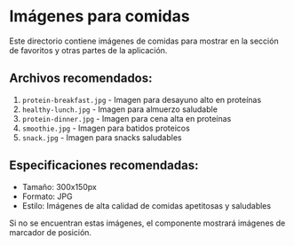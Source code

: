 # Imágenes para comidas

Este directorio contiene imágenes de comidas para mostrar en la sección de favoritos y otras partes de la aplicación.

## Archivos recomendados:

1. `protein-breakfast.jpg` - Imagen para desayuno alto en proteínas
2. `healthy-lunch.jpg` - Imagen para almuerzo saludable
3. `protein-dinner.jpg` - Imagen para cena alta en proteínas
4. `smoothie.jpg` - Imagen para batidos proteicos
5. `snack.jpg` - Imagen para snacks saludables

## Especificaciones recomendadas:

- Tamaño: 300x150px
- Formato: JPG
- Estilo: Imágenes de alta calidad de comidas apetitosas y saludables

Si no se encuentran estas imágenes, el componente mostrará imágenes de marcador de posición.
